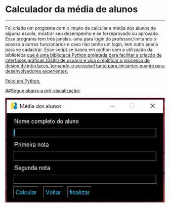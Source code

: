 # Calculador da média de alunos

___

Foi criado um programa  com o intuito de calcular a média dos alunos de alguma escola, mostrar seu desempenho e se foi reprovado ou aprovado. Esse programa tem três janelas. uma para login do professor,limitando o acesso a outros funcionários e caso não tenha um login, tem outra janela para se cadastrar.
Esse script se basea em python com a utilização da biblioteca <a href="https://www.pysimplegui.com/"> que é uma biblioteca Python projetada para facilitar a criação de interfaces gráficas (GUIs) de usuário e visa simplificar o processo de design de interfaces, tornando-o acessível tanto para iniciantes quanto para desenvolvedores experientes.

Feito em Python.

##Segue abaixo a pré-visualização:


<img src="principaltec.PNG" alt="principaltec.PNG" style="width:1150px;">
